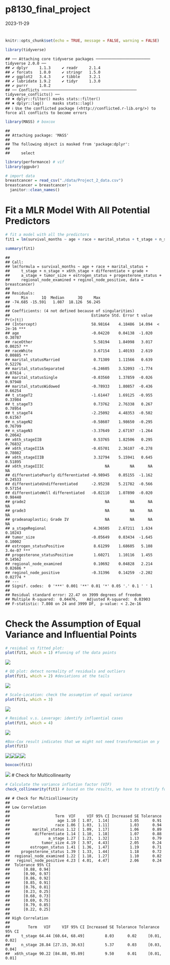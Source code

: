 p8130_final_project
================
2023-11-29

# 

``` r
knitr::opts_chunk$set(echo = TRUE, message = FALSE, warning = FALSE)

library(tidyverse)
```

    ## ── Attaching core tidyverse packages ──────────────────────── tidyverse 2.0.0 ──
    ## ✔ dplyr     1.1.3     ✔ readr     2.1.4
    ## ✔ forcats   1.0.0     ✔ stringr   1.5.0
    ## ✔ ggplot2   3.4.3     ✔ tibble    3.2.1
    ## ✔ lubridate 1.9.2     ✔ tidyr     1.3.0
    ## ✔ purrr     1.0.2     
    ## ── Conflicts ────────────────────────────────────────── tidyverse_conflicts() ──
    ## ✖ dplyr::filter() masks stats::filter()
    ## ✖ dplyr::lag()    masks stats::lag()
    ## ℹ Use the conflicted package (<http://conflicted.r-lib.org/>) to force all conflicts to become errors

``` r
library(MASS) # boxcox
```

    ## 
    ## Attaching package: 'MASS'
    ## 
    ## The following object is masked from 'package:dplyr':
    ## 
    ##     select

``` r
library(performance) # vif
library(ggpubr)
```

``` r
# import data
breastcancer = read_csv("./data/Project_2_data.csv")
breastcancer = breastcancer|>
  janitor::clean_names()
```

# Fit a MLR Model With All Potential Predictors

``` r
# fit a model with all the predictors
fit1 = lm(survival_months ~ age + race + marital_status + t_stage + n_stage + x6th_stage + differentiate + grade + a_stage + tumor_size + estrogen_status + progesterone_status + regional_node_examined + reginol_node_positive, data = breastcancer)

summary(fit1)
```

    ## 
    ## Call:
    ## lm(formula = survival_months ~ age + race + marital_status + 
    ##     t_stage + n_stage + x6th_stage + differentiate + grade + 
    ##     a_stage + tumor_size + estrogen_status + progesterone_status + 
    ##     regional_node_examined + reginol_node_positive, data = breastcancer)
    ## 
    ## Residuals:
    ##     Min      1Q  Median      3Q     Max 
    ## -74.685 -15.591   1.087  18.126  56.245 
    ## 
    ## Coefficients: (4 not defined because of singularities)
    ##                                    Estimate Std. Error t value Pr(>|t|)    
    ## (Intercept)                        58.98164    4.18486  14.094  < 2e-16 ***
    ## age                                -0.04220    0.04138  -1.020  0.30787    
    ## raceOther                           5.58194    1.84998   3.017  0.00257 ** 
    ## raceWhite                           3.67154    1.40193   2.619  0.00885 ** 
    ## marital_statusMarried               0.71309    1.11566   0.639  0.52276    
    ## marital_statusSeparated            -6.24605    3.52093  -1.774  0.07614 .  
    ## marital_statusSingle               -0.03560    1.37859  -0.026  0.97940    
    ## marital_statusWidowed              -0.78933    1.80857  -0.436  0.66254    
    ## t_stageT2                          -1.61447    1.69125  -0.955  0.33984    
    ## t_stageT3                           0.73762    2.76338   0.267  0.78954    
    ## t_stageT4                          -2.25092    4.48353  -0.502  0.61567    
    ## n_stageN2                          -0.58607    1.98650  -0.295  0.76799    
    ## n_stageN3                          -3.37649    2.67197  -1.264  0.20642    
    ## x6th_stageIIB                       0.53765    1.82506   0.295  0.76832    
    ## x6th_stageIIIA                     -0.65701    2.36107  -0.278  0.78082    
    ## x6th_stageIIIB                      3.32794    5.15941   0.645  0.51895    
    ## x6th_stageIIIC                           NA         NA      NA       NA    
    ## differentiatePoorly differentiated -0.98945    0.85155  -1.162  0.24533    
    ## differentiateUndifferentiated      -2.95238    5.21782  -0.566  0.57154    
    ## differentiateWell differentiated   -0.02110    1.07890  -0.020  0.98440    
    ## grade2                                   NA         NA      NA       NA    
    ## grade3                                   NA         NA      NA       NA    
    ## gradeanaplastic; Grade IV                NA         NA      NA       NA    
    ## a_stageRegional                     4.36505    2.67211   1.634  0.10243    
    ## tumor_size                         -0.05649    0.03434  -1.645  0.10002    
    ## estrogen_statusPositive             8.61299    1.68605   5.108  3.4e-07 ***
    ## progesterone_statusPositive         1.60271    1.10116   1.455  0.14562    
    ## regional_node_examined              0.10692    0.04828   2.214  0.02686 *  
    ## reginol_node_positive              -0.31396    0.14259  -2.202  0.02774 *  
    ## ---
    ## Signif. codes:  0 '***' 0.001 '**' 0.01 '*' 0.05 '.' 0.1 ' ' 1
    ## 
    ## Residual standard error: 22.47 on 3999 degrees of freedom
    ## Multiple R-squared:  0.04476,    Adjusted R-squared:  0.03903 
    ## F-statistic: 7.808 on 24 and 3999 DF,  p-value: < 2.2e-16

# Check the Assumption of Equal Variance and Influential Points

``` r
# residual vs fitted plot: 
plot(fit1, which = 1) #funning of the data points
```

![](p8130_final_project_files/figure-gfm/unnamed-chunk-4-1.png)<!-- -->

``` r
# QQ plot: detect normality of residuals and outliers
plot(fit1, which = 2) #deviations at the tails 
```

![](p8130_final_project_files/figure-gfm/unnamed-chunk-4-2.png)<!-- -->

``` r
# Scale-Location: check the assumption of equal variance
plot(fit1, which = 3)
```

![](p8130_final_project_files/figure-gfm/unnamed-chunk-4-3.png)<!-- -->

``` r
# Residual v.s. Leverage: identify influential cases
plot(fit1, which = 4)
```

![](p8130_final_project_files/figure-gfm/unnamed-chunk-4-4.png)<!-- -->

``` r
#Box-Cox result indicates that we might not need transformation on y 
plot(fit1)
```

![](p8130_final_project_files/figure-gfm/unnamed-chunk-5-1.png)<!-- -->![](p8130_final_project_files/figure-gfm/unnamed-chunk-5-2.png)<!-- -->![](p8130_final_project_files/figure-gfm/unnamed-chunk-5-3.png)<!-- -->![](p8130_final_project_files/figure-gfm/unnamed-chunk-5-4.png)<!-- -->

``` r
boxcox(fit1)
```

![](p8130_final_project_files/figure-gfm/unnamed-chunk-5-5.png)<!-- -->
\# Check for Multicollinearity

``` r
# Calculate the variance inflation factor (VIF)
check_collinearity(fit1) # based on the results, we have to stratify for different stage levels if we include them in our model
```

    ## # Check for Multicollinearity
    ## 
    ## Low Correlation
    ## 
    ##                    Term  VIF     VIF 95% CI Increased SE Tolerance
    ##                     age 1.10 [ 1.07,  1.14]         1.05      0.91
    ##                    race 1.06 [ 1.03,  1.11]         1.03      0.94
    ##          marital_status 1.12 [ 1.09,  1.17]         1.06      0.89
    ##           differentiate 1.14 [ 1.10,  1.18]         1.07      0.88
    ##                 a_stage 1.27 [ 1.23,  1.32]         1.13      0.79
    ##              tumor_size 4.19 [ 3.97,  4.43]         2.05      0.24
    ##         estrogen_status 1.41 [ 1.36,  1.47]         1.19      0.71
    ##     progesterone_status 1.39 [ 1.33,  1.44]         1.18      0.72
    ##  regional_node_examined 1.22 [ 1.18,  1.27]         1.10      0.82
    ##   reginol_node_positive 4.23 [ 4.01,  4.47]         2.06      0.24
    ##  Tolerance 95% CI
    ##      [0.88, 0.94]
    ##      [0.90, 0.97]
    ##      [0.86, 0.92]
    ##      [0.85, 0.91]
    ##      [0.76, 0.81]
    ##      [0.23, 0.25]
    ##      [0.68, 0.73]
    ##      [0.69, 0.75]
    ##      [0.79, 0.85]
    ##      [0.22, 0.25]
    ## 
    ## High Correlation
    ## 
    ##        Term   VIF     VIF 95% CI Increased SE Tolerance Tolerance 95% CI
    ##     t_stage 64.44 [60.64, 68.49]         8.03      0.02     [0.01, 0.02]
    ##     n_stage 28.84 [27.15, 30.63]         5.37      0.03     [0.03, 0.04]
    ##  x6th_stage 90.22 [84.88, 95.89]         9.50      0.01     [0.01, 0.01]
